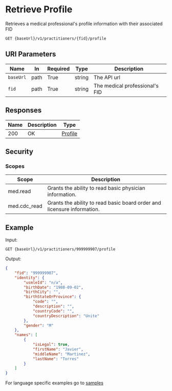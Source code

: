 # Retrieve Profile

Retrieves a medical professional's profile information with their associated FID

```HTTP 
GET {baseUrl}/v1/practitioners/{fid}/profile
```

## URI Parameters

| Name | In | Required | Type | Description |
| ---- | -- | -------- | ---- | ----------- |
| `baseUrl` | path | True | string| The API url |
| `fid` | path | True | string | The medical professional's FID |

## Responses

| Name | Description     | Type  |
| ---- | --------------- | ----- |
| 200  | OK              | [Profile](../types/profile.md) |

## Security

### Scopes

| Scope | Description |
| - | - |
| med.read | Grants the ability to read basic physician information. |
| med.cdc_read | Grants the ability to read basic board order and licensure information. |

## Example

Input:

```HTTP
GET {baseUrl}/v1/practitioners/999999907/profile
```

Output:

```json
{
    "fid": "999999907",
    "identity": {
        "usmleId": "n/a",
        "birthDate": "1988-09-02",
        "birthCity": "",
        "birthStateOrProvince": {
            "code": "",
            "description": "",
            "countryCode": "",
            "countryDescription": "Unite"
        },
        "gender": "M"
    },
    "names": [
        {
            "isLegal": true,
            "firstName": "Javier",
            "middleName": "Martinez",
            "lastName": "Torres"
        }
    ]
}
```

For language specific examples go to [samples](/Samples/)
